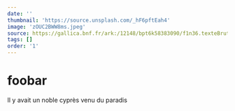 ```yaml
---
date: ''
thumbnail: 'https://source.unsplash.com/_hF6pftEah4'
image: 'zOUC2BWW8ms.jpeg'
source: https://gallica.bnf.fr/ark:/12148/bpt6k58383090/f1n36.texteBrut
tags: []
order: '1'
---
```


# foobar

Il y avait un noble cyprès venu du paradis
